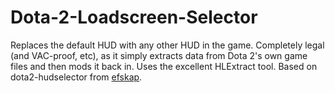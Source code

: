 Dota-2-Loadscreen-Selector
==========================

Replaces the default HUD with any other HUD in the game. Completely legal (and VAC-proof, etc), as it simply extracts data from Dota 2's own game files and then mods it back in. Uses the excellent HLExtract tool. Based on dota2-hudselector from [efskap](https://github.com/efskap).
